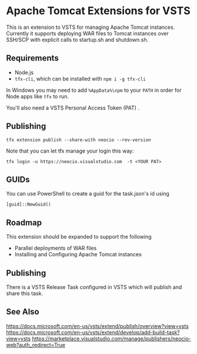 # Apache Tomcat Extensions for VSTS 
This is an extension to VSTS for managing Apache Tomcat instances.  Currently it supports deploying WAR files to Tomcat instances over SSH/SCP with explicit calls to startup.sh and shutdown.sh.

## Requirements 
* Node.js
* `tfx-cli`, which can be installed with `npm i -g tfx-cli`

In Windows you may need to add `%AppData%\npm` to your `PATH` in order for Node apps like `tfx` to run.

You'll also need a VSTS Personal Access Token (PAT) .


## Publishing
```
tfx extension publish --share-with neocio --rev-version
```

Note that you can let tfx manage your login this way:
```
tfx login -u https://neocio.visualstudio.com  -t <YOUR PAT>
```

## GUIDs
You can use PowerShell to create a guid for the task.json's id using
```
[guid]::NewGuid()
```

## Roadmap
This extension should be expanded to support the following

* Parallel deployments of WAR files
* Installing and Configuring Apache Tomcat instances

## Publishing
There is a VSTS Release Task configured in VSTS which will publish and share this task.

## See Also
https://docs.microsoft.com/en-us/vsts/extend/publish/overview?view=vsts
https://docs.microsoft.com/en-us/vsts/extend/develop/add-build-task?view=vsts
https://marketplace.visualstudio.com/manage/publishers/neocio-web?auth_redirect=True
